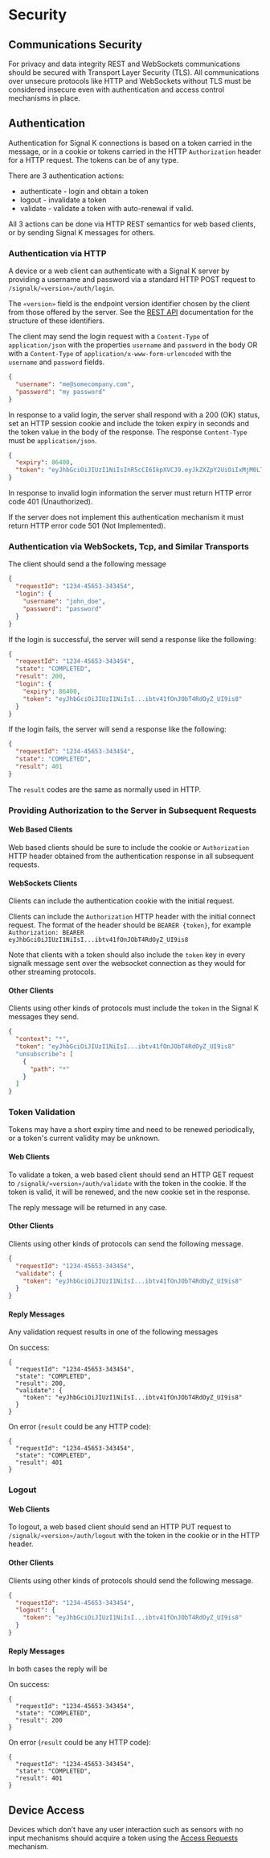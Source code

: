 # Security

## Communications Security

For privacy and data integrity REST and WebSockets communications should be secured with Transport Layer Security
(TLS). All communications over unsecure protocols like HTTP and WebSockets without TLS must be considered insecure even
with authentication and access control mechanisms in place.

## Authentication

Authentication for Signal K connections is based on a token carried in the message, or in a cookie or tokens carried in the HTTP
`Authorization` header for a HTTP request. The tokens can be of any type.

There are 3  authentication actions:

* authenticate - login and obtain a token
* logout - invalidate a token
* validate - validate a token with auto-renewal if valid. 

All 3 actions can be done via HTTP REST semantics for web based clients, or by sending Signal K messages for others.

### Authentication via HTTP

A device or a web client can authenticate with a Signal K server by providing a username and password via a standard
HTTP POST request to `/signalk/«version»/auth/login`.

The `«version»` field is the endpoint version identifier chosen by the client from those offered by the server. See the
[REST API](rest_api.md) documentation for the structure of these identifiers.

The client may send the login request with a `Content-Type` of `application/json` with the properties `username` and
`password` in the body OR with a `Content-Type` of `application/x-www-form-urlencoded` with the `username` and
`password` fields.

```json
{
  "username": "me@somecompany.com",
  "password": "my password"
}
```

In response to a valid login, the server shall respond with a 200 (OK) status, set an HTTP session cookie and include
the token expiry in seconds and the token value in the body of the response. The response `Content-Type` must be `application/json`.

```json
{
  "expiry": 86400,
  "token": "eyJhbGciOiJIUzI1NiIsInR5cCI6IkpXVCJ9.eyJkZXZpY2UiOiIxMjM0LTQ1NjUz"
}
```

In response to invalid login information the server must return HTTP error code 401 (Unauthorized).

If the server does not implement this authentication mechanism it must return HTTP error code 501 (Not Implemented).

### Authentication via WebSockets, Tcp, and Similar Transports

The client should send a the following message 

```json
{
  "requestId": "1234-45653-343454",
  "login": {
    "username": "john_doe",
    "password": "password"
  }
}
```

If the login is successful, the server will send a response like the following:

```json
{
  "requestId": "1234-45653-343454",
  "state": "COMPLETED",
  "result": 200,
  "login": {
  	"expiry": 86400,
    "token": "eyJhbGciOiJIUzI1NiIsI...ibtv41fOnJObT4RdOyZ_UI9is8"
  }
}
```

If the login fails, the server will send a response like the following:

```json
{
  "requestId": "1234-45653-343454",
  "state": "COMPLETED",
  "result": 401
}
```
The `result` codes are the same as normally used in HTTP.

### Providing Authorization to the Server in Subsequent Requests

#### Web Based Clients

Web based clients should be sure to include the cookie or `Authorization` HTTP header obtained from the authentication response in all subsequent requests.

#### WebSockets Clients

Clients can include the authentication cookie with the initial request.

Clients can include the `Authorization` HTTP header with the initial connect request. The format of the header should
be `BEARER {token}`, for example `Authorization: BEARER eyJhbGciOiJIUzI1NiIsI...ibtv41fOnJObT4RdOyZ_UI9is8`

Note that clients with a token should also include the `token` key in every signalk message sent over the websocket connection 
as they would for other streaming protocols.

#### Other Clients

Clients using other kinds of protocols must include the `token` in the Signal K messages they send.

```json
{
  "context": "*",
  "token": "eyJhbGciOiJIUzI1NiIsI...ibtv41fOnJObT4RdOyZ_UI9is8"
  "unsubscribe": [
    {
      "path": "*"
    }
  ]
}
```

### Token Validation

Tokens may have a short expiry time and need to be renewed periodically, or a token's current validity may be unknown. 

#### Web Clients
To validate a token, a web based client should send an HTTP GET request to `/signalk/«version»/auth/validate` with the token in the cookie.
If the token is valid, it will be renewed, and the new cookie set in the response.

The reply message will be returned in any case.

#### Other Clients

Clients using other kinds of protocols can send the following message.

```json
{
  "requestId": "1234-45653-343454",
  "validate": {
    "token": "eyJhbGciOiJIUzI1NiIsI...ibtv41fOnJObT4RdOyZ_UI9is8"
  }
}
```
#### Reply Messages

Any validation request results in one of the following messages

On success:
```
{
  "requestId": "1234-45653-343454",
  "state": "COMPLETED",
  "result": 200,
  "validate": {
    "token": "eyJhbGciOiJIUzI1NiIsI...ibtv41fOnJObT4RdOyZ_UI9is8"
  }
}
```

 On error (`result` could be any HTTP code):
```
{
  "requestId": "1234-45653-343454",
  "state": "COMPLETED",
  "result": 401
}
```

### Logout

#### Web Clients
To logout, a web based client should send an HTTP PUT request to `/signalk/«version»/auth/logout` with the token in the cookie or in the HTTP header.

#### Other Clients

Clients using other kinds of protocols should send the following message.

```json
{
  "requestId": "1234-45653-343454",
  "logout": {
    "token": "eyJhbGciOiJIUzI1NiIsI...ibtv41fOnJObT4RdOyZ_UI9is8"
  }
}
```

#### Reply Messages

In both cases the reply will be

On success:
```
{
  "requestId": "1234-45653-343454",
  "state": "COMPLETED",
  "result": 200
}
```
On error (`result` could be any HTTP code):
```
{
  "requestId": "1234-45653-343454",
  "state": "COMPLETED",
  "result": 401
}
```

## Device Access

Devices which don’t have any user interaction such as sensors with no input mechanisms should acquire a token using
the [Access Requests](access_requests.md) mechanism.
